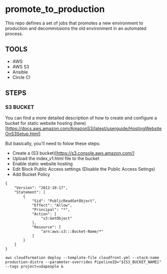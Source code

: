 # promote_to_production

This repo defines a set of jobs that promotes a new environment to production and decommissions the old environment in an automated process.

## TOOLS

- AWS
- AWS S3
- Ansible
- Circle CI

## STEPS

### S3 BUCKET

You can find a more detailed description of how to create and configure a bucket for static website hosting (here)[https://docs.aws.amazon.com/AmazonS3/latest/userguide/HostingWebsiteOnS3Setup.html]

But basically, you'll need to folow these steps:

- Create a (S3 bucket)[https://s3.console.aws.amazon.com/]
- Upload the index_v1.html file to the bucket
- Enable static website hosting
- Edit Block Public Access settings (Disable the Public Access Setings)
- Add Bucket Policy

```
{
    "Version": "2012-10-17",
    "Statement": [
        {
            "Sid": "PublicReadGetObject",
            "Effect": "Allow",
            "Principal": "*",
            "Action": [
                "s3:GetObject"
            ],
            "Resource": [
                "arn:aws:s3:::Bucket-Name/*"
            ]
        }
    ]
}
```

```
aws cloudformation deploy --template-file cloudfront.yml --stack-name production-distro --parameter-overrides PipelineID="${S3_BUCKET_NAME}" --tags project=udapeople &
```
